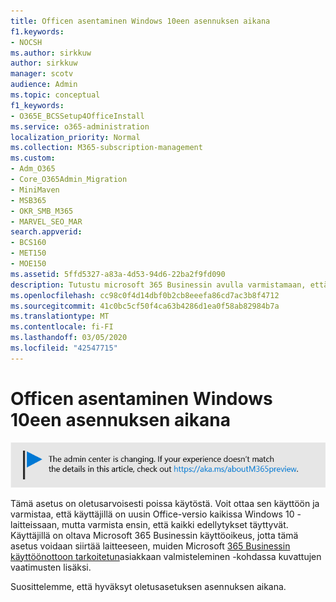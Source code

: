 ```yaml
---
title: Officen asentaminen Windows 10een asennuksen aikana
f1.keywords:
- NOCSH
ms.author: sirkkuw
author: sirkkuw
manager: scotv
audience: Admin
ms.topic: conceptual
f1_keywords:
- O365E_BCSSetup4OfficeInstall
ms.service: o365-administration
localization_priority: Normal
ms.collection: M365-subscription-management
ms.custom:
- Adm_O365
- Core_O365Admin_Migration
- MiniMaven
- MSB365
- OKR_SMB_M365
- MARVEL_SEO_MAR
search.appverid:
- BCS160
- MET150
- MOE150
ms.assetid: 5ffd5327-a83a-4d53-94d6-22ba2f9fd090
description: Tutustu microsoft 365 Businessin avulla varmistamaan, että käyttäjillä on uusin Office-versio kaikissa Windows 10 -laitteissaan.
ms.openlocfilehash: cc98c0f4d14dbf0b2cb8eeefa86cd7ac3b8f4712
ms.sourcegitcommit: 41c0bc5cf50f4ca63b4286d1ea0f58ab82984b7a
ms.translationtype: MT
ms.contentlocale: fi-FI
ms.lasthandoff: 03/05/2020
ms.locfileid: "42547715"
---
```

# <a name="install-office-on-windows-10-during-setup"></a>Officen asentaminen Windows 10een asennuksen aikana

![Banner, joka https://aka.ms/aboutM365previewosoittaa .](../media/m365admincenterchanging.png)

Tämä asetus on oletusarvoisesti poissa käytöstä. Voit ottaa sen käyttöön ja varmistaa, että käyttäjillä on uusin Office-versio kaikissa Windows 10 -laitteissaan, mutta varmista ensin, että kaikki edellytykset täyttyvät. Käyttäjillä on oltava Microsoft 365 Businessin käyttöoikeus, jotta tämä asetus voidaan siirtää laitteeseen, muiden Microsoft [365 Businessin käyttöönottoon tarkoitetun](prepare-for-office-client-deployment.md)asiakkaan valmisteleminen -kohdassa kuvattujen vaatimusten lisäksi.
  
Suosittelemme, että hyväksyt oletusasetuksen asennuksen aikana.
